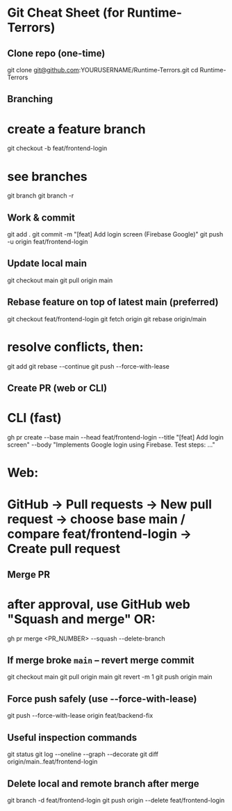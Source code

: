 # Git Cheat Sheet (for Runtime-Terrors)

## Clone repo (one-time)
git clone git@github.com:YOURUSERNAME/Runtime-Terrors.git
cd Runtime-Terrors

## Branching
# create a feature branch
git checkout -b feat/frontend-login

# see branches
git branch
git branch -r

## Work & commit
git add .
git commit -m "[feat] Add login screen (Firebase Google)"
git push -u origin feat/frontend-login

## Update local main
git checkout main
git pull origin main

## Rebase feature on top of latest main (preferred)
git checkout feat/frontend-login
git fetch origin
git rebase origin/main
# resolve conflicts, then:
git add <file>
git rebase --continue
git push --force-with-lease

## Create PR (web or CLI)
# CLI (fast)
gh pr create --base main --head feat/frontend-login --title "[feat] Add login screen" --body "Implements Google login using Firebase. Test steps: ..."

# Web:
# GitHub -> Pull requests -> New pull request -> choose base main / compare feat/frontend-login -> Create pull request

## Merge PR
# after approval, use GitHub web "Squash and merge" OR:
gh pr merge <PR_NUMBER> --squash --delete-branch

## If merge broke `main` – revert merge commit
git checkout main
git pull origin main
git revert -m 1 <merge-commit-hash>
git push origin main

## Force push safely (use --force-with-lease)
git push --force-with-lease origin feat/backend-fix

## Useful inspection commands
git status
git log --oneline --graph --decorate
git diff origin/main..feat/frontend-login

## Delete local and remote branch after merge
git branch -d feat/frontend-login
git push origin --delete feat/frontend-login

